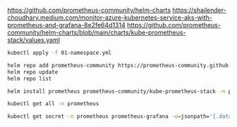 
https://github.com/prometheus-community/helm-charts
https://shailender-choudhary.medium.com/monitor-azure-kubernetes-service-aks-with-prometheus-and-grafana-8e2fe64d1314
https://github.com/prometheus-community/helm-charts/blob/main/charts/kube-prometheus-stack/values.yaml

```bash
kubectl apply -f 01-namespace.yml

helm repo add prometheus-community https://prometheus-community.github.io/helm-charts
helm repo update
helm repo list

helm install prometheus prometheus-community/kube-prometheus-stack -n prometheus --set grafana.adminPassword="$(date +%s | sha256sum | base64 | head -c 32 ; echo)"

kubectl get all -n prometheus

kubectl get secret -n prometheus prometheus-grafana -o=jsonpath='{.data.admin-password}' |base64 -d
```